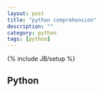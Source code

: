 ```yaml
---
layout: post
title: "python comprehension"
description: ""
category: python
tags: [python]
---
```

{% include JB/setup %}

## Python
